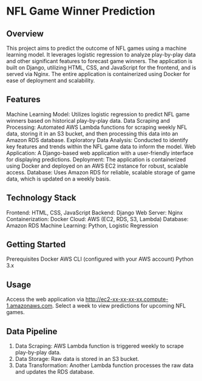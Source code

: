# NFL Game Winner Prediction

## Overview
This project aims to predict the outcome of NFL games using a machine learning model. It leverages logistic regression to analyze play-by-play data and other significant features to forecast game winners. The application is built on Django, utilizing HTML, CSS, and JavaScript for the frontend, and is served via Nginx. The entire application is containerized using Docker for ease of deployment and scalability.

## Features
Machine Learning Model: Utilizes logistic regression to predict NFL game winners based on historical play-by-play data.
Data Scraping and Processing: Automated AWS Lambda functions for scraping weekly NFL data, storing it in an S3 bucket, and then processing this data into an Amazon RDS database.
Exploratory Data Analysis: Conducted to identify key features and trends within the NFL game data to inform the model.
Web Application: A Django-based web application with a user-friendly interface for displaying predictions.
Deployment: The application is containerized using Docker and deployed on an AWS EC2 instance for robust, scalable access.
Database: Uses Amazon RDS for reliable, scalable storage of game data, which is updated on a weekly basis.

## Technology Stack
Frontend: HTML, CSS, JavaScript
Backend: Django
Web Server: Nginx
Containerization: Docker
Cloud: AWS (EC2, RDS, S3, Lambda)
Database: Amazon RDS
Machine Learning: Python, Logistic Regression

## Getting Started
Prerequisites
Docker
AWS CLI (configured with your AWS account)
Python 3.x

## Usage
Access the web application via http://ec2-xx-xx-xx-xx.compute-1.amazonaws.com.
Select a week to view predictions for upcoming NFL games.

## Data Pipeline
1. Data Scraping: AWS Lambda function is triggered weekly to scrape play-by-play data.
2. Data Storage: Raw data is stored in an S3 bucket.
3. Data Transformation: Another Lambda function processes the raw data and updates the RDS database.
